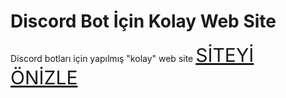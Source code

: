 <h1>Discord Bot İçin Kolay Web Site</h1>
<p>Discord botları için yapılmış "kolay" web site  <a style="font-size: 30px;" href="https://kadoresmi00.github.io/discord-bot-website/">SİTEYİ ÖNİZLE</a></p> 

